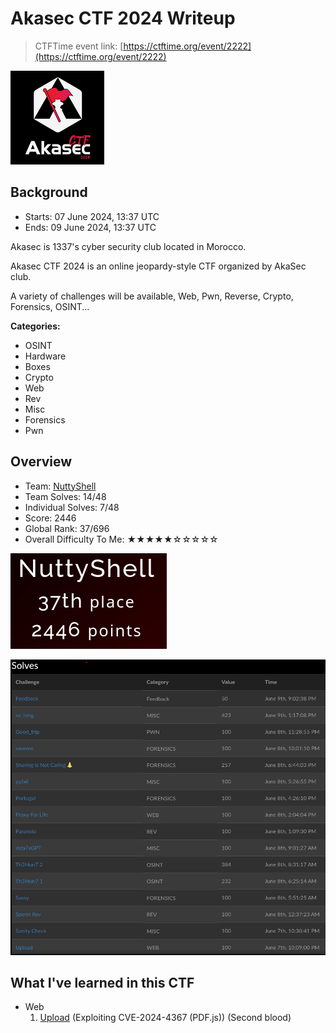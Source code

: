 # Akasec CTF 2024 Writeup

> CTFTime event link: [https://ctftime.org/event/2222](https://ctftime.org/event/2222)

![](https://github.com/siunam321/CTF-Writeups/blob/main/Akasec-CTF-2024/images/banner.png)

## Background

- Starts: 07 June 2024, 13:37 UTC
- Ends: 09 June 2024, 13:37 UTC

Akasec is 1337's cyber security club located in Morocco.

Akasec CTF 2024 is an online jeopardy-style CTF organized by AkaSec club.

A variety of challenges will be available, Web, Pwn, Reverse, Crypto, Forensics, OSINT...

**Categories:**

- OSINT
- Hardware
- Boxes
- Crypto
- Web
- Rev
- Misc
- Forensics
- Pwn

## Overview

- Team: [NuttyShell](https://polyuctf.com/)
- Team Solves: 14/48
- Individual Solves: 7/48
- Score: 2446
- Global Rank: 37/696
- Overall Difficulty To Me: ★★★★★☆☆☆☆☆

![](https://github.com/siunam321/CTF-Writeups/blob/main/Akasec-CTF-2024/images/score.png)

![](https://github.com/siunam321/CTF-Writeups/blob/main/Akasec-CTF-2024/images/solves.png)

## What I've learned in this CTF

- Web
    1. [Upload](https://github.com/siunam321/CTF-Writeups/blob/main/Akasec-CTF-2024/Web/Upload/README.md) (Exploiting CVE-2024-4367 (PDF.js)) (Second blood)